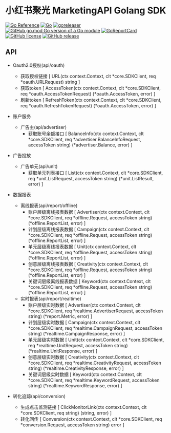 # 小红书聚光 MarketingAPI Golang SDK

[![Go Reference](https://pkg.go.dev/badge/github.com/bububa/spotlight-mapi.svg)](https://pkg.go.dev/github.com/bububa/spotlight-mapi)
[![Go](https://github.com/bububa/spotlight-mapi/actions/workflows/go.yml/badge.svg)](https://github.com/bububa/spotlight-mapi/actions/workflows/go.yml)
[![goreleaser](https://github.com/bububa/spotlight-mapi/actions/workflows/goreleaser.yml/badge.svg)](https://github.com/bububa/spotlight-mapi/actions/workflows/goreleaser.yml)
[![GitHub go.mod Go version of a Go module](https://img.shields.io/github/go-mod/go-version/bububa/spotlight-mapi.svg)](https://github.com/bububa/spotlight-mapi)
[![GoReportCard](https://goreportcard.com/badge/github.com/bububa/spotlight-mapi)](https://goreportcard.com/report/github.com/bububa/spotlight-mapi)
[![GitHub license](https://img.shields.io/github/license/bububa/spotlight-mapi.svg)](https://github.com/bububa/spotlight-mapi/blob/master/LICENSE)
[![GitHub release](https://img.shields.io/github/release/bububa/spotlight-mapi.svg)](https://GitHub.com/bububa/spotlight-mapi/releases/)


## API

- Oauth2.0授权(api/oauth)
  - 获取授权链接 [ URL(ctx context.Context, clt *core.SDKClient, req *oauth.URLRequest) string ]
  - 获取token [ AccessToken(ctx context.Context, clt *core.SDKClient, req *oauth.AccessTokenRequest) (*oauth.AccessToken, error) ]
  - 刷新token [ RefreshToken(ctx context.Context, clt *core.SDKClient, req *oauth.RefreshTokenRequest) (*oauth.AccessToken, error) ]

- 账户服务
  - 广告主(api/advertiser)
    - 获取账号余额接口 [ BalanceInfo(ctx context.Context, clt *core.SDKClient, req *advertiser.BalanceInfoRequest, accessToken string) (*advertiser.Balance, error) ]

- 广告投放
  - 广告单元(api/unit)
    - 获取单元列表接口 [ List(ctx context.Context, clt *core.SDKClient, req *unit.ListRequest, accessToken string) (*unit.ListResult, error) ] 

- 数据报表
  - 离线报表(api/report/offline)
    - 账户层级离线报表数据 [ Advertiser(ctx context.Context, clt *core.SDKClient, req *offline.Request, accessToken string) (*offline.ReportList, error) ]
    - 计划层级离线报表数据 [ Campaign(ctx context.Context, clt *core.SDKClient, req *offline.Request, accessToken string) (*offline.ReportList, error) ]
    - 单元层级离线报表数据 [ Unit(ctx context.Context, clt *core.SDKClient, req *offline.Request, accessToken string) (*offline.ReportList, error) ]
    - 创意层级离线报表数据 [ Creativity(ctx context.Context, clt *core.SDKClient, req *offline.Request, accessToken string) (*offline.ReportList, error) ]
    - 关键词层级离线报表数据 [ Keyword(ctx context.Context, clt *core.SDKClient, req *offline.Request, accessToken string) (*offline.ReportList, error) ]
  - 实时报表(api/report/realtime)
    - 账户层级实时数据 [ Advertiser(ctx context.Context, clt *core.SDKClient, req *realtime.AdvertiserRequest, accessToken string) (*report.Metric, error) ]
    - 计划层级实时数据 [ Campaign(ctx context.Context, clt *core.SDKClient, req *realtime.CampaignRequest, accessToken string) (*realtime.CampaignResponse, error) ]
    - 单元层级实时数据 [ Unit(ctx context.Context, clt *core.SDKClient, req *realtime.UnitRequest, accessToken string) (*realtime.UnitResponse, error) ]
    - 创意层级实时数据 [ Creativity(ctx context.Context, clt *core.SDKClient, req *realtime.CreativityRequest, accessToken string) (*realtime.CreativityResponse, error) ]
    - 关键词层级实时数据 [ Keyword(ctx context.Context, clt *core.SDKClient, req *realtime.KeywordRequest, accessToken string) (*realtime.KeywordResponse, error) ]

- 转化追踪(api/conversion)
  - 生成点击监测链接 [ ClickMonitorLink(ctx context.Context, clt *core.SDKClient, req string) (string, error) ]
  - 转化回传 [ Conversion(ctx context.Context, clt *core.SDKClient, req *conversion.Request, accessToken string) error ]

